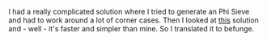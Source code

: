 I had a really complicated solution where I tried to generate an Phi Sieve and had to work around a lot of corner cases.
Then I looked at [this](http://www.mathblog.dk/project-euler-69-find-the-value-of-n-%E2%89%A4-1000000-for-which-n%CF%86n-is-a-maximum/) solution and - well - it's faster and simpler than mine.
So I translated it to befunge.